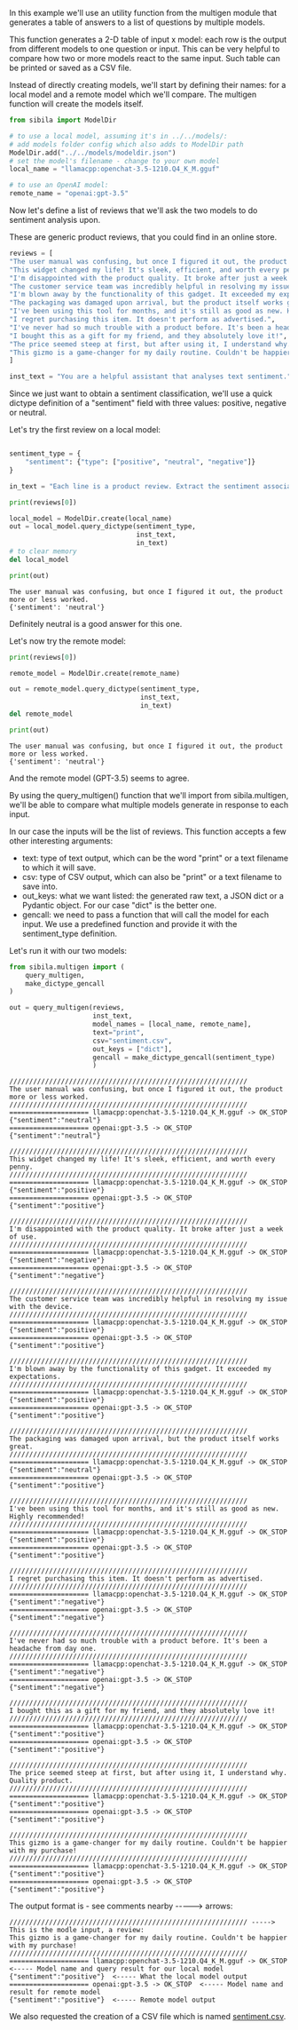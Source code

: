 In this example we'll use an utility function from the multigen module that generates a table of answers to a list of questions by multiple models.

This function generates a 2-D table of input x model: each row is the output from different models to one question or input. This can be very helpful to compare how two or more models react to the same input. Such table can be printed or saved as a CSV file.

Instead of directly creating models, we'll start by defining their names: for a local model and a remote model which we'll compare. The multigen function will create the models itself.


```python
from sibila import ModelDir

# to use a local model, assuming it's in ../../models/:
# add models folder config which also adds to ModelDir path
ModelDir.add("../../models/modeldir.json")
# set the model's filename - change to your own model
local_name = "llamacpp:openchat-3.5-1210.Q4_K_M.gguf"

# to use an OpenAI model:
remote_name = "openai:gpt-3.5"
```

Now let's define a list of reviews that we'll ask the two models to do sentiment analysis upon.

These are generic product reviews, that you could find in an online store.


```python
reviews = [
"The user manual was confusing, but once I figured it out, the product more or less worked.",
"This widget changed my life! It's sleek, efficient, and worth every penny.",
"I'm disappointed with the product quality. It broke after just a week of use.",
"The customer service team was incredibly helpful in resolving my issue with the device.",
"I'm blown away by the functionality of this gadget. It exceeded my expectations.",
"The packaging was damaged upon arrival, but the product itself works great.",
"I've been using this tool for months, and it's still as good as new. Highly recommended!",
"I regret purchasing this item. It doesn't perform as advertised.",
"I've never had so much trouble with a product before. It's been a headache from day one.",
"I bought this as a gift for my friend, and they absolutely love it!",
"The price seemed steep at first, but after using it, I understand why. Quality product.",
"This gizmo is a game-changer for my daily routine. Couldn't be happier with my purchase!"
]

inst_text = "You are a helpful assistant that analyses text sentiment."
```

Since we just want to obtain a sentiment classification, we'll use a quick dictype definition of a "sentiment" field with three values: positive, negative or neutral.

Let's try the first review on a local model:


```python

sentiment_type = {
    "sentiment": {"type": ["positive", "neutral", "negative"]}
}

in_text = "Each line is a product review. Extract the sentiment associated with each review:\n\n" + reviews[0]

print(reviews[0])

local_model = ModelDir.create(local_name)
out = local_model.query_dictype(sentiment_type,
                                inst_text,
                                in_text)
# to clear memory
del local_model

print(out)
```

    The user manual was confusing, but once I figured it out, the product more or less worked.
    {'sentiment': 'neutral'}


Definitely neutral is a good answer for this one. 

Let's now try the remote model:


```python
print(reviews[0])

remote_model = ModelDir.create(remote_name)

out = remote_model.query_dictype(sentiment_type,
                                 inst_text,
                                 in_text)
del remote_model

print(out)
```

    The user manual was confusing, but once I figured it out, the product more or less worked.
    {'sentiment': 'neutral'}


And the remote model (GPT-3.5) seems to agree.

By using the query_multigen() function that we'll import from sibila.multigen, we'll be able to compare what multiple models generate in response to each input.

In our case the inputs will be the list of reviews. This function accepts a few other interesting arguments:
- text: type of text output, which can be the word "print" or a text filename to which it will save.
- csv: type of CSV output, which can also be "print" or a text filename to save into.
- out_keys: what we want listed: the generated raw text, a JSON dict or a Pydantic object. For our case "dict" is the better one.
- gencall: we need to pass a function that will call the model for each input. We use a predefined function and provide it with the sentiment_type definition.

Let's run it with our two models:


```python
from sibila.multigen import (
    query_multigen,
    make_dictype_gencall
)

out = query_multigen(reviews,
                     inst_text,
                     model_names = [local_name, remote_name],
                     text="print",
                     csv="sentiment.csv",
                     out_keys = ["dict"],
                     gencall = make_dictype_gencall(sentiment_type)
                     )
```

    ////////////////////////////////////////////////////////////
    The user manual was confusing, but once I figured it out, the product more or less worked.
    ////////////////////////////////////////////////////////////
    ==================== llamacpp:openchat-3.5-1210.Q4_K_M.gguf -> OK_STOP
    {"sentiment":"neutral"}
    ==================== openai:gpt-3.5 -> OK_STOP
    {"sentiment":"neutral"}
    
    ////////////////////////////////////////////////////////////
    This widget changed my life! It's sleek, efficient, and worth every penny.
    ////////////////////////////////////////////////////////////
    ==================== llamacpp:openchat-3.5-1210.Q4_K_M.gguf -> OK_STOP
    {"sentiment":"positive"}
    ==================== openai:gpt-3.5 -> OK_STOP
    {"sentiment":"positive"}
    
    ////////////////////////////////////////////////////////////
    I'm disappointed with the product quality. It broke after just a week of use.
    ////////////////////////////////////////////////////////////
    ==================== llamacpp:openchat-3.5-1210.Q4_K_M.gguf -> OK_STOP
    {"sentiment":"negative"}
    ==================== openai:gpt-3.5 -> OK_STOP
    {"sentiment":"negative"}
    
    ////////////////////////////////////////////////////////////
    The customer service team was incredibly helpful in resolving my issue with the device.
    ////////////////////////////////////////////////////////////
    ==================== llamacpp:openchat-3.5-1210.Q4_K_M.gguf -> OK_STOP
    {"sentiment":"positive"}
    ==================== openai:gpt-3.5 -> OK_STOP
    {"sentiment":"positive"}
    
    ////////////////////////////////////////////////////////////
    I'm blown away by the functionality of this gadget. It exceeded my expectations.
    ////////////////////////////////////////////////////////////
    ==================== llamacpp:openchat-3.5-1210.Q4_K_M.gguf -> OK_STOP
    {"sentiment":"positive"}
    ==================== openai:gpt-3.5 -> OK_STOP
    {"sentiment":"positive"}
    
    ////////////////////////////////////////////////////////////
    The packaging was damaged upon arrival, but the product itself works great.
    ////////////////////////////////////////////////////////////
    ==================== llamacpp:openchat-3.5-1210.Q4_K_M.gguf -> OK_STOP
    {"sentiment":"neutral"}
    ==================== openai:gpt-3.5 -> OK_STOP
    {"sentiment":"positive"}
    
    ////////////////////////////////////////////////////////////
    I've been using this tool for months, and it's still as good as new. Highly recommended!
    ////////////////////////////////////////////////////////////
    ==================== llamacpp:openchat-3.5-1210.Q4_K_M.gguf -> OK_STOP
    {"sentiment":"positive"}
    ==================== openai:gpt-3.5 -> OK_STOP
    {"sentiment":"positive"}
    
    ////////////////////////////////////////////////////////////
    I regret purchasing this item. It doesn't perform as advertised.
    ////////////////////////////////////////////////////////////
    ==================== llamacpp:openchat-3.5-1210.Q4_K_M.gguf -> OK_STOP
    {"sentiment":"negative"}
    ==================== openai:gpt-3.5 -> OK_STOP
    {"sentiment":"negative"}
    
    ////////////////////////////////////////////////////////////
    I've never had so much trouble with a product before. It's been a headache from day one.
    ////////////////////////////////////////////////////////////
    ==================== llamacpp:openchat-3.5-1210.Q4_K_M.gguf -> OK_STOP
    {"sentiment":"negative"}
    ==================== openai:gpt-3.5 -> OK_STOP
    {"sentiment":"negative"}
    
    ////////////////////////////////////////////////////////////
    I bought this as a gift for my friend, and they absolutely love it!
    ////////////////////////////////////////////////////////////
    ==================== llamacpp:openchat-3.5-1210.Q4_K_M.gguf -> OK_STOP
    {"sentiment":"positive"}
    ==================== openai:gpt-3.5 -> OK_STOP
    {"sentiment":"positive"}
    
    ////////////////////////////////////////////////////////////
    The price seemed steep at first, but after using it, I understand why. Quality product.
    ////////////////////////////////////////////////////////////
    ==================== llamacpp:openchat-3.5-1210.Q4_K_M.gguf -> OK_STOP
    {"sentiment":"positive"}
    ==================== openai:gpt-3.5 -> OK_STOP
    {"sentiment":"positive"}
    
    ////////////////////////////////////////////////////////////
    This gizmo is a game-changer for my daily routine. Couldn't be happier with my purchase!
    ////////////////////////////////////////////////////////////
    ==================== llamacpp:openchat-3.5-1210.Q4_K_M.gguf -> OK_STOP
    {"sentiment":"positive"}
    ==================== openai:gpt-3.5 -> OK_STOP
    {"sentiment":"positive"}
    
    


The output format is - see comments nearby -----> arrows:

```
//////////////////////////////////////////////////////////// -----> This is the modle input, a review:
This gizmo is a game-changer for my daily routine. Couldn't be happier with my purchase!
////////////////////////////////////////////////////////////
==================== llamacpp:openchat-3.5-1210.Q4_K_M.gguf -> OK_STOP  <----- Model name and query result for our local model
{"sentiment":"positive"}  <----- What the local model output
==================== openai:gpt-3.5 -> OK_STOP  <----- Model name and result for remote model
{"sentiment":"positive"}  <----- Remote model output
```

We also requested the creation of a CSV file which is named [sentiment.csv](sentiment.csv).

